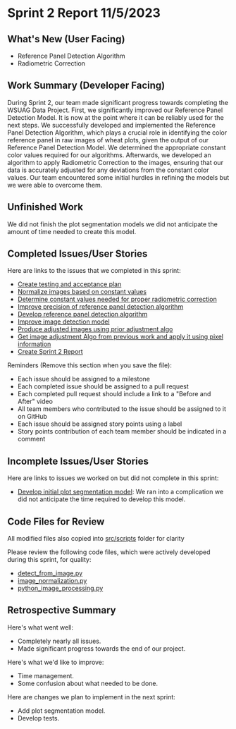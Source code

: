 # Sprint 2 Report 11/5/2023

## What's New (User Facing)
 * Reference Panel Detection Algorithm
 * Radiometric Correction


## Work Summary (Developer Facing)
During Sprint 2, our team made significant progress towards completing the WSUAG Data Project. First, we significantly improved our Reference Panel Detection Model. It is now at the point where it can be reliably used for the next steps. We successfully developed and implemented the Reference Panel Detection Algorithm, which plays a crucial role in identifying the color reference panel in raw images of wheat plots, given the output of our Reference Panel Detection Model. We determined the appropriate constant color values required for our algorithms. Afterwards, we developed an algorithm to apply Radiometric Correction to the images, ensuring that our data is accurately adjusted for any deviations from the constant color values. Our team encountered some initial hurdles in refining the models but we were able to overcome them.

## Unfinished Work
We did not finish the plot segmentation models we did not anticipate the amount of time needed to create this model.


## Completed Issues/User Stories
Here are links to the issues that we completed in this sprint:

 * [Create testing and acceptance plan](https://github.com/WSUCptSCapstone-F23-S24/wsuag-arduinoapp/issues/31)
 * [Normalize images based on constant values](https://github.com/WSUCptSCapstone-F23-S24/wsuag-arduinoapp/issues/30)
 * [Determine constant values needed for proper radiometric correction](https://github.com/WSUCptSCapstone-F23-S24/wsuag-arduinoapp/issues/29)
 * [Improve precision of reference panel detection algorithm](https://github.com/WSUCptSCapstone-F23-S24/wsuag-arduinoapp/issues/28)
 * [Develop reference panel detection algorithm](https://github.com/WSUCptSCapstone-F23-S24/wsuag-arduinoapp/issues/27)
 * [Improve image detection model](https://github.com/WSUCptSCapstone-F23-S24/wsuag-arduinoapp/issues/26)
 * [Produce adjusted images using prior adjustment algo](https://github.com/WSUCptSCapstone-F23-S24/wsuag-arduinoapp/issues/9)
 * [Get image adjustment Algo from previous work and apply it using pixel information](https://github.com/WSUCptSCapstone-F23-S24/wsuag-arduinoapp/issues/7)
 * [Create Sprint 2 Report](https://github.com/WSUCptSCapstone-F23-S24/wsuag-arduinoapp/issues/23)

 Reminders (Remove this section when you save the file):
  * Each issue should be assigned to a milestone
  * Each completed issue should be assigned to a pull request
  * Each completed pull request should include a link to a "Before and After" video
  * All team members who contributed to the issue should be assigned to it on GitHub
  * Each issue should be assigned story points using a label
  * Story points contribution of each team member should be indicated in a comment


 ## Incomplete Issues/User Stories
 Here are links to issues we worked on but did not complete in this sprint:
 
 * [Develop initial plot segmentation model](https://github.com/WSUCptSCapstone-F23-S24/wsuag-arduinoapp/issues/32): We ran into a complication we did not anticipate the time required to develop this model.


## Code Files for Review
All modified files also copied into [src/scripts](https://github.com/WSUCptSCapstone-F23-S24/wsuag-arduinoapp/tree/main/src) folder for clarity

Please review the following code files, which were actively developed during this sprint, for quality:
 * [detect_from_image.py](https://github.com/WSUCptSCapstone-F23-S24/wsuag-arduinoapp/blob/main/src/tf2.0/models/research/object_detection/detect_from_image.py)
 * [image_normalization.py](https://github.com/WSUCptSCapstone-F23-S24/wsuag-arduinoapp/blob/main/src/tf2.0/models/research/object_detection/image_normalization.py)
 * [python_image_processing.py](https://github.com/WSUCptSCapstone-F23-S24/wsuag-arduinoapp/blob/main/src/tf2.0/models/research/object_detection/python_image_processing.py)
 

## Retrospective Summary
Here's what went well:
  * Completely nearly all issues.
  * Made significant progress towards the end of our project.
 
Here's what we'd like to improve:
   * Time management.
   * Some confusion about what needed to be done.
  
Here are changes we plan to implement in the next sprint:
   * Add plot segmentation model.
   * Develop tests.